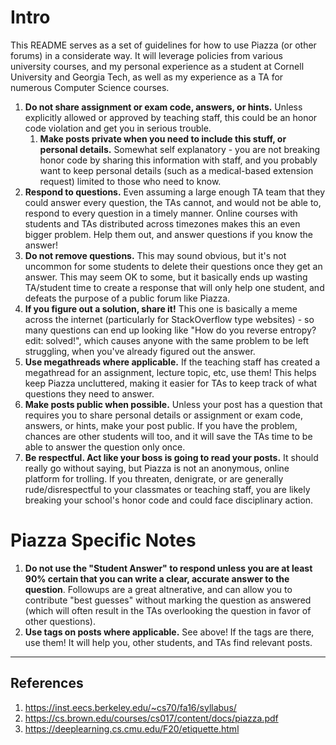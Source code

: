 # Intro
This README serves as a set of guidelines for how to use Piazza (or other forums) in a considerate way. It will leverage policies from various university courses, and my personal experience as a student at Cornell University and Georgia Tech, as well as my experience as a TA for numerous Computer Science courses.

1. **Do not share assignment or exam code, answers, or hints.** Unless explicitly allowed or approved by teaching staff, this could be an honor code violation and get you in serious trouble.
    1. **Make posts private when you need to include this stuff, or personal details.** Somewhat self explanatory - you are not breaking honor code by sharing this information with staff, and you probably want to keep personal details (such as a medical-based extension request) limited to those who need to know.
1. **Respond to questions.**  Even assuming a large enough TA team that they could answer every question, the TAs cannot, and would not be able to, respond to every question in a timely manner. Online courses with students and TAs distributed across timezones makes this an even bigger problem. Help them out, and answer questions if you know the answer!
1. **Do not remove questions.** This may sound obvious, but it's not uncommon for some students to delete their questions once they get an answer. This may seem OK to some, but it basically ends up wasting TA/student time to create a response that will only help one student, and defeats the purpose of a public forum like Piazza.
1. **If you figure out a solution, share it!** This one is basically a meme across the internet (particularly for StackOverflow type websites) - so many questions can end up looking like "How do you reverse entropy? edit: solved!", which causes anyone with the same problem to be left struggling, when you've already figured out the answer.
1. **Use megathreads where applicable.** If the teaching staff has created a megathread for an assignment, lecture topic, etc, use them! This helps keep Piazza uncluttered, making it easier for TAs to keep track of what questions they need to answer.
1. **Make posts public when possible.** Unless your post has a question that requires you to share personal details or assignment or exam code, answers, or hints, make your post public. If you have the problem, chances are other students will too, and it will save the TAs time to be able to answer the question only once.
1. **Be respectful. Act like your boss is going to read your posts.** It should really go without saying, but Piazza is not an anonymous, online platform for trolling. If you threaten, denigrate, or are generally rude/disrespectful to your classmates or teaching staff, you are likely breaking your school's honor code and could face disciplinary action.

# Piazza Specific Notes
1. **Do not use the "Student Answer" to respond unless you are at least 90% certain that you can write a clear, accurate answer to the question**. Followups are a great altnerative, and can allow you to contribute "best guesses" without marking the question as answered (which will often result in the TAs overlooking the question in favor of other questions).
1. **Use tags on posts where applicable.** See above! If the tags are there, use them! It will help you, other students, and TAs find relevant posts.

------------------------

## References
1. https://inst.eecs.berkeley.edu/~cs70/fa16/syllabus/
1. https://cs.brown.edu/courses/cs017/content/docs/piazza.pdf
1. https://deeplearning.cs.cmu.edu/F20/etiquette.html
